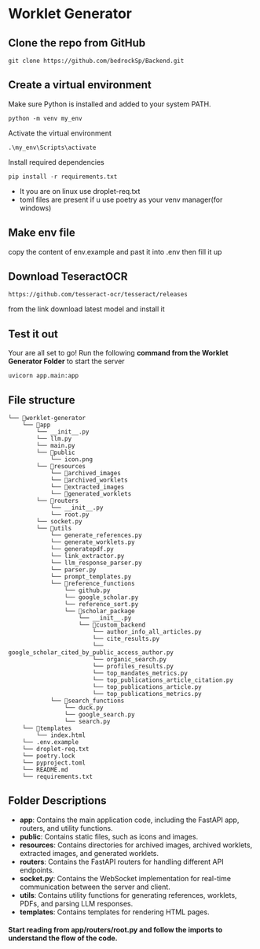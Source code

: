
# Worklet Generator 
## Clone the repo from GitHub 
```
git clone https://github.com/bedrockSp/Backend.git
```
## Create a virtual environment
Make sure Python is installed and added to your system PATH.
```
python -m venv my_env
```

Activate the virtual environment

```
.\my_env\Scripts\activate

```

Install required dependencies

```
pip install -r requirements.txt
```
 - It you are on linux use droplet-req.txt 
  - toml files are present if u use poetry as your venv manager(for windows)


## Make env file

copy the content of env.example and past it into .env 
then fill it up 

## Download TeseractOCR


``` 
https://github.com/tesseract-ocr/tesseract/releases
```

from the  link download latest model and install it 


## Test it out
Your are all set to go!
Run the following **command from the Worklet Generator Folder** to start the server

```
uvicorn app.main:app 
```

## File structure


```
└── 📁worklet-generator
    └── 📁app
        └── __init__.py
        └── llm.py
        └── main.py
        └── 📁public
            └── icon.png
        └── 📁resources
            └── 📁archived_images
            └── 📁archived_worklets
            └── 📁extracted_images
            └── 📁generated_worklets
        └── 📁routers
            └── __init__.py
            └── root.py
        └── socket.py
        └── 📁utils
            └── generate_references.py
            └── generate_worklets.py
            └── generatepdf.py
            └── link_extractor.py
            └── llm_response_parser.py
            └── parser.py
            └── prompt_templates.py
            └── 📁reference_functions
                └── github.py
                └── google_scholar.py
                └── reference_sort.py
                └── 📁scholar_package
                    └── __init__.py
                    └── 📁custom_backend
                        └── author_info_all_articles.py
                        └── cite_results.py
                        └── google_scholar_cited_by_public_access_author.py
                        └── organic_search.py
                        └── profiles_results.py
                        └── top_mandates_metrics.py
                        └── top_publications_article_citation.py
                        └── top_publications_article.py
                        └── top_publications_metrics.py
            └── 📁search_functions
                └── duck.py
                └── google_search.py
                └── search.py
    └── 📁templates
        └── index.html
    └── .env.example
    └── droplet-req.txt
    └── poetry.lock
    └── pyproject.toml
    └── README.md
    └── requirements.txt
```
## Folder Descriptions
- **app**: Contains the main application code, including the FastAPI app, routers, and utility functions.
- **public**: Contains static files, such as icons and images.
- **resources**: Contains directories for archived images, archived worklets, extracted images, and generated worklets.
- **routers**: Contains the FastAPI routers for handling different API endpoints.
- **socket.py**: Contains the WebSocket implementation for real-time communication between the server and client.
- **utils**: Contains utility functions for generating references, worklets, PDFs, and parsing LLM responses.
- **templates**: Contains templates for rendering HTML pages.

#### Start reading from app/routers/root.py and follow the imports to understand the flow of the code.
